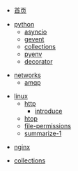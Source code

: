 * [首页](/)

<!-- Python部分 -->

* [python](python/)
	* [asyncio](python/asyncio)
	* [gevent](python/gevent)
	* [collections](python/collections)
	* [pyenv](python/pyenv)
	* [decorator](python/decorator)

<!-- 计算机网络部分 -->

* [networks](networks/)
	* [amqp](networks/amqp)


<!-- Linux部分 -->

* [linux](linux/)
	* [http](linux/http/)
		* [introduce](linux/http/introduce)
	* [htop](linux/htop)
	* [file-permissions](linux/file-permissions)
	* [summarize-1](linux/summarize_1)

<!-- nginx部分 -->
* [nginx](nginx/)


<!-- 资料整理 -->
* [collections](collections)